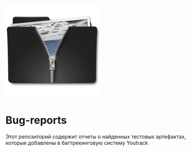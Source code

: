 ![Header](https://github.com/RomanRRC/Bug-reports/blob/main/Comprimidos_Imagenes_25591.png)
# Bug-reports

Этот репозиторий содержит отчеты о найденных тестовых артефактах, которые добавлены в багтрекинговую систему Youtrack
